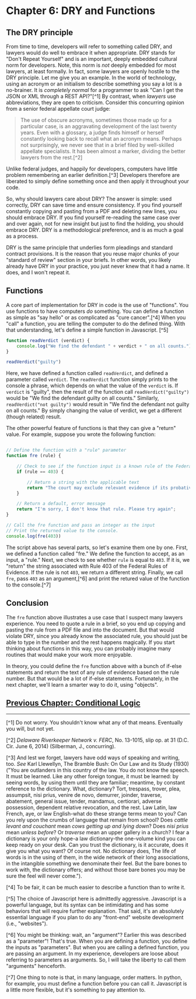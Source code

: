 # Chapter 6: DRY and Functions

## The DRY principle 

From time to time, developers will refer to something called DRY, and lawyers would do well to embrace it when appropriate. DRY stands for "Don't Repeat Yourself" and is an important, deeply embedded cultural norm for developers. Note, this norm is *not* deeply  embedded for most lawyers, at least formally. In fact, some lawyers are openly hostile to the DRY principle. Let me give you an example. In the world of technology, using an acronym or an initialism to describe something you say a lot is a no-brainer. It is *completely normal* for a programmer to ask "Can I get the JSON or XML through a REST API?"[^1] By contrast, when *lawyers* use abbreviations, they are open to criticism. Consider this concurring opinion from a senior federal appellate court judge:

> The use of obscure acronyms, sometimes those made up for a particular case, is an aggravating development of the last twenty years. Even with a glossary, a judge finds himself or herself constantly looking back to recall what an acronym means. Perhaps not surprisingly, we never see that in a brief filed by well-skilled appellate specialists. It has been almost a marker, dividing the better lawyers from the rest.[^2]

Unlike federal judges, and happily for developers, computers have little problem remembering an earlier definition.[^3] Developers therefore are liberated to simply define something once and then apply it throughout your code.

So, why should lawyers care about DRY? The answer is simple: used correctly, DRY can save time and ensure consistency. If you find yourself constantly copying and pasting from a PDF and deleting new lines, you should embrace DRY. If you find yourself re-reading the same case over and over again, not for new insight but just to find the holding, you should embrace DRY.  DRY is a methodological preference, and is as much a goal as a process.

DRY is the same principle that underlies form pleadings and standard contract provisions. It is the reason that you reuse major chunks of your "standard of review" section in your briefs. In other words, you likely already have DRY in your practice, you just never knew that it had a name. It does, and I won't repeat it.

## Functions

A core part of implementation for DRY in code is the use of "functions". You use functions to have computers *do* something. You can define a function as simple as "say hello" or as complicated as "cure cancer".[^4] When you "call" a function, you are telling the computer to do the defined thing. With that understanding, let's define a simple function in Javascript. [^5]

``` javascript
function readVerdict (verdict) {
	console.log("We find the defendant " + verdict + " on all counts.");
}

readVerdict("guilty")
```

Here, we have defined a function called `readVerdict`, and defined a parameter called `verdict`. The `readVerdict` function simply prints to the console a phrase, which depends on what the value of the `verdict` is. If `verdict` is "guilty", then the result of the function call `readVerdict("guilty")` would be "We find the defendant guilty on all counts." Similarly, `readVerdict("not guilty")` would result in "We find the defendant not guilty on all counts." By simply changing the value of verdict, we get a different (though related) result.

The other powerful feature of functions is that they can give a "return" value. For example, suppose you wrote the following function:

``` javascript

// Define the function with a "rule" parameter
function fre (rule) {

	// Check to see if the function input is a known rule of the Federal Rules of Evidence 
	if (rule == 403) {

		// Return a string with the applicable text
		return "The court may exclude relevant evidence if its probative value is substantially outweighed by a danger of one or more of the following: unfair prejudice, confusing the issues, misleading the jury, undue delay, wasting time, or needlessly presenting cumulative evidence.";
	}

	// Return a default, error message
	return "I'm sorry, I don't know that rule. Please try again";
}

// Call the fre function and pass an integer as the input
// Print the returned value to the console.
console.log(fre(403))

```

The script above  has several parts, so let's examine them one by one. First, we defined a function called "fre." We define the function to accept, as an input, a "rule." Next, we check to see whether `rule` is equal to `403`. If it is, we "return" the string associated with Rule 403 of the Federal Rules of Evidence. If the rule is not `403`, we return a different string. Finally, we call `fre`, pass `403` as an argument,[^6] and print the retured value of the function to the console.[^7]

## Conclusion

The `fre` function above illustrates a use case that I suspect many lawyers experience. You need to quote a rule in a brief, so you end up copying and pasting the rule from a PDF file and into the document. But that would violate DRY, since you already know the associated rule, you should just be able to type in the number and the rest happens magically. If you start thinking about functions in this way, you can probably imagine many routines that would make your work more enjoyable.

In theory, you could define the `fre` function above with a bunch of if-else statements and return the text of any rule of evidence based on the rule number. But that would be a lot of if-else statements. Fortunately, in the next chapter, we'll learn a smarter way to do it, using "objects".

## [Previous Chapter: Conditional Logic](/chapters/ch5/)

***

[^1] Do not worry. You shouldn't know what any of that means. Eventually you will, but not yet.

[^2] *Delaware Riverkeeper Network v. FERC*, No. 13-1015, slip op. at 31 (D.C. Cir. June 6, 2014) (Silberman, J., concurring).

[^3] And lest we forget, lawyers have odd ways of speaking and writing, too. *See* Karl Llewellyn, The Bramble Bush: On Our Law and its Study (1930) ("You are outlanders in this country of the law. You do not know the speech. It must be learned. Like any other foreign tongue, it must be learned: by seeing words, by using them until they are familiar; meantime, by constant reference to the dictionary. What, dictionary? Tort, trespass, trover, plea, assumpsit, nisi prius, venire de novo, demurrer, joinder, traverse, abatement, general issue, tender, mandamus, certiorari, adverse possession, dependent relative revocation, and the rest. Law Latin, law French, aye, or law English-what do these strange terms mean to you? Can you rely upon the crumbs of language that remain from school? Does *cattle levant and couchant* mean *cows getting up and lying down*? Does *nisi prius* mean *unless before*? Or *traverse* mean an upper gallery in a church? I fear a dictionary is your only hope-a law dictionary-the one-volume kind you can keep ready on your desk. Can you trust the dictionary, is it accurate, does it give you what you want? Of course not. No dictionary does, The life of words is in the using of them, in the wide network of their long associations, in the intangible something we denominate their feel. But the bare bones to work with, the dictionary offers; and without those bare bones you may be sure the feel will never come.").

[^4] To be fair, it can be much easier to describe a function than to write it.

[^5] The choice of Javascript here is admittedly aggressive. Javascript is a powerful language, but its syntax can be intimidating and has some behaviors that will require further explanation. That said, it's an absolutely essential language if you plan to do any "front-end" website development (i.e., "websites").

[^6] You might be thinking: wait, an "argument"? Earlier this was described as a "parameter"! That's true. When you are defining a function, you define the inputs as "parameters". But when you are calling a defined function, you are passing an argument. In my experience, developers are loose about referring to parameters as arguments. So, I will take the liberty to call them "arguments" henceforth.

[^7] One thing to note is that, in many language, order matters. In python, for example, you must define a function before you can call it. Javascript is a little more flexible, but it's something to pay attention to.
